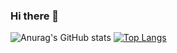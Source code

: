 ### Hi there 👋



![Anurag's GitHub stats](https://github-readme-stats.vercel.app/api?username=NilufarMohammadi1&theme=radical)
[![Top Langs](https://github-readme-stats.vercel.app/api/top-langs/?username=NilufarMohammadi1&layout=donut-vertical)](https://github.com/anuraghazra/github-readme-stats)
